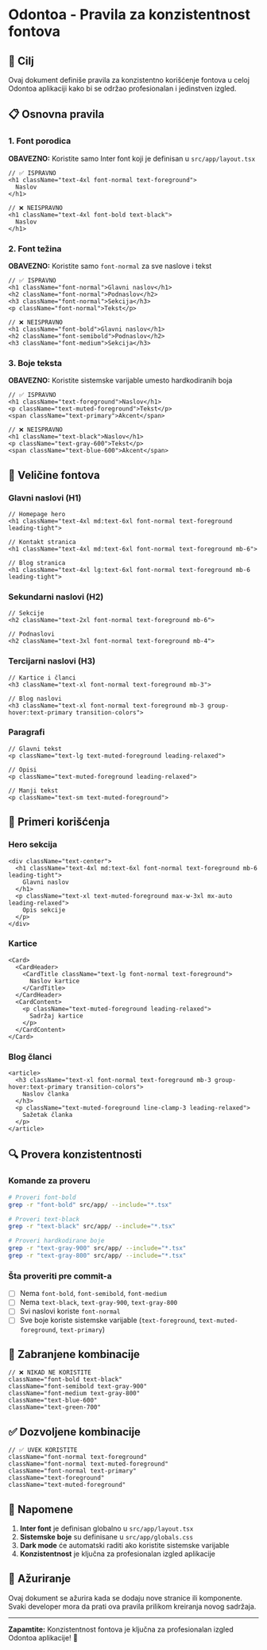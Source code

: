 # Odontoa - Pravila za konzistentnost fontova

## 🎯 Cilj
Ovaj dokument definiše pravila za konzistentno korišćenje fontova u celoj Odontoa aplikaciji kako bi se održao profesionalan i jedinstven izgled.

## 📋 Osnovna pravila

### 1. Font porodica
**OBAVEZNO:** Koristite samo Inter font koji je definisan u `src/app/layout.tsx`

```tsx
// ✅ ISPRAVNO
<h1 className="text-4xl font-normal text-foreground">
  Naslov
</h1>

// ❌ NEISPRAVNO
<h1 className="text-4xl font-bold text-black">
  Naslov
</h1>
```

### 2. Font težina
**OBAVEZNO:** Koristite samo `font-normal` za sve naslove i tekst

```tsx
// ✅ ISPRAVNO
<h1 className="font-normal">Glavni naslov</h1>
<h2 className="font-normal">Podnaslov</h2>
<h3 className="font-normal">Sekcija</h3>
<p className="font-normal">Tekst</p>

// ❌ NEISPRAVNO
<h1 className="font-bold">Glavni naslov</h1>
<h2 className="font-semibold">Podnaslov</h2>
<h3 className="font-medium">Sekcija</h3>
```

### 3. Boje teksta
**OBAVEZNO:** Koristite sistemske varijable umesto hardkodiranih boja

```tsx
// ✅ ISPRAVNO
<h1 className="text-foreground">Naslov</h1>
<p className="text-muted-foreground">Tekst</p>
<span className="text-primary">Akcent</span>

// ❌ NEISPRAVNO
<h1 className="text-black">Naslov</h1>
<p className="text-gray-600">Tekst</p>
<span className="text-blue-600">Akcent</span>
```

## 📏 Veličine fontova

### Glavni naslovi (H1)
```tsx
// Homepage hero
<h1 className="text-4xl md:text-6xl font-normal text-foreground leading-tight">

// Kontakt stranica
<h1 className="text-4xl md:text-6xl font-normal text-foreground mb-6">

// Blog stranica
<h1 className="text-4xl lg:text-6xl font-normal text-foreground mb-6 leading-tight">
```

### Sekundarni naslovi (H2)
```tsx
// Sekcije
<h2 className="text-2xl font-normal text-foreground mb-6">

// Podnaslovi
<h2 className="text-3xl font-normal text-foreground mb-4">
```

### Tercijarni naslovi (H3)
```tsx
// Kartice i članci
<h3 className="text-xl font-normal text-foreground mb-3">

// Blog naslovi
<h3 className="text-xl font-normal text-foreground mb-3 group-hover:text-primary transition-colors">
```

### Paragrafi
```tsx
// Glavni tekst
<p className="text-lg text-muted-foreground leading-relaxed">

// Opisi
<p className="text-muted-foreground leading-relaxed">

// Manji tekst
<p className="text-sm text-muted-foreground">
```

## 🎨 Primeri korišćenja

### Hero sekcija
```tsx
<div className="text-center">
  <h1 className="text-4xl md:text-6xl font-normal text-foreground mb-6 leading-tight">
    Glavni naslov
  </h1>
  <p className="text-xl text-muted-foreground max-w-3xl mx-auto leading-relaxed">
    Opis sekcije
  </p>
</div>
```

### Kartice
```tsx
<Card>
  <CardHeader>
    <CardTitle className="text-lg font-normal text-foreground">
      Naslov kartice
    </CardTitle>
  </CardHeader>
  <CardContent>
    <p className="text-muted-foreground leading-relaxed">
      Sadržaj kartice
    </p>
  </CardContent>
</Card>
```

### Blog članci
```tsx
<article>
  <h3 className="text-xl font-normal text-foreground mb-3 group-hover:text-primary transition-colors">
    Naslov članka
  </h3>
  <p className="text-muted-foreground line-clamp-3 leading-relaxed">
    Sažetak članka
  </p>
</article>
```

## 🔍 Provera konzistentnosti

### Komande za proveru
```bash
# Proveri font-bold
grep -r "font-bold" src/app/ --include="*.tsx"

# Proveri text-black
grep -r "text-black" src/app/ --include="*.tsx"

# Proveri hardkodirane boje
grep -r "text-gray-900" src/app/ --include="*.tsx"
grep -r "text-gray-800" src/app/ --include="*.tsx"
```

### Šta proveriti pre commit-a
- [ ] Nema `font-bold`, `font-semibold`, `font-medium`
- [ ] Nema `text-black`, `text-gray-900`, `text-gray-800`
- [ ] Svi naslovi koriste `font-normal`
- [ ] Sve boje koriste sistemske varijable (`text-foreground`, `text-muted-foreground`, `text-primary`)

## 🚫 Zabranjene kombinacije

```tsx
// ❌ NIKAD NE KORISTITE
className="font-bold text-black"
className="font-semibold text-gray-900"
className="font-medium text-gray-800"
className="text-blue-600"
className="text-green-700"
```

## ✅ Dozvoljene kombinacije

```tsx
// ✅ UVEK KORISTITE
className="font-normal text-foreground"
className="font-normal text-muted-foreground"
className="font-normal text-primary"
className="text-foreground"
className="text-muted-foreground"
```

## 📝 Napomene

1. **Inter font** je definisan globalno u `src/app/layout.tsx`
2. **Sistemske boje** su definisane u `src/app/globals.css`
3. **Dark mode** će automatski raditi ako koristite sistemske varijable
4. **Konzistentnost** je ključna za profesionalan izgled aplikacije

## 🔄 Ažuriranje

Ovaj dokument se ažurira kada se dodaju nove stranice ili komponente. Svaki developer mora da prati ova pravila prilikom kreiranja novog sadržaja.

---

**Zapamtite:** Konzistentnost fontova je ključna za profesionalan izgled Odontoa aplikacije! 🎯 
